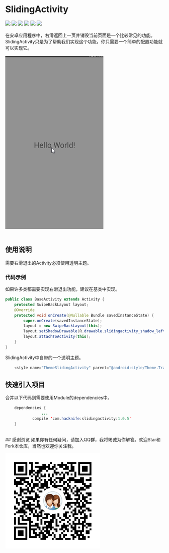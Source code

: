 # SlidingActivity
[![](https://img.shields.io/badge/platform-android-orange.svg)](https://github.com/hacknife) [![](https://img.shields.io/badge/language-java-yellow.svg)](https://github.com/hacknife) [![](https://img.shields.io/badge/JCenter-1.0.5-brightgreen.svg)](http://jcenter.bintray.com/com/hacknife/slidingactivity/) [![](https://img.shields.io/badge/build-passing-brightgreen.svg)](https://github.com/hacknife) [![](https://img.shields.io/badge/license-apache--2.0-green.svg)](https://github.com/hacknife) [![](https://img.shields.io/badge/api-11+-green.svg)](https://github.com/hacknife)<br/><br/>
在安卓应用程序中，右滑返回上一页并销毁当前页面是一个比较常见的功能。 SlidingActivity只是为了帮助我们实现这个功能，你只需要一个简单的配置功能就可以实现它。
<br><br>
![Image Text](https://github.com/blackchopper/SlidingActivity/blob/master/slidingactivity.gif)
<br><br>
## 使用说明
需要右滑退出的Activity必须使用透明主题。
### 代码示例
如果许多类都需要实现右滑退出功能，建议在基类中实现。
```Java
public class BaseActivity extends Activity {
    protected SwipeBackLayout layout;
    @Override
    protected void onCreate(@Nullable Bundle savedInstanceState) {
        super.onCreate(savedInstanceState);
        layout = new SwipeBackLayout(this);
        layout.setShadowDrawable(R.drawable.slidingactivity_shadow_left);
        layout.attachToActivity(this);
    }
}
```
SlidingActivity中自带的一个透明主题。
```Java
    <style name="ThemeSlidingActivity" parent="@android:style/Theme.Translucent.NoTitleBar" />
```
## 快速引入项目
合并以下代码到需要使用Module的dependencies中。
```Java
	dependencies {
                ...
	        compile 'com.hacknife:slidingactivity:1.0.5'
	}
```
<br>
## 感谢浏览
如果你有任何疑问，请加入QQ群，我将竭诚为你解答。欢迎Star和Fork本仓库，当然也欢迎你关注我。
<br>

![Image Text](https://github.com/blackchopper/CarouselBanner/blob/master/qq_group.png)
